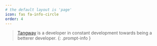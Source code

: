 ```yaml
---
# the default layout is 'page'
icon: fas fa-info-circle
order: 4
---
```


> [Tangway](https://github.com/tangway) is a developer in constant development towards being a betterer developer.
{: .prompt-info }
